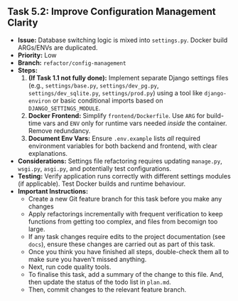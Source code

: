 ## Task 5.2: Improve Configuration Management Clarity

-   **Issue:** Database switching logic is mixed into `settings.py`. Docker build ARGs/ENVs are duplicated.
-   **Priority:** Low
-   **Branch:** `refactor/config-management`
-   **Steps:**
    1.  **(If Task 1.1 not fully done):** Implement separate Django settings files (e.g., `settings/base.py`, `settings/dev_pg.py`, `settings/dev_sqlite.py`, `settings/prod.py`) using a tool like `django-environ` or basic conditional imports based on `DJANGO_SETTINGS_MODULE`.
    2.  **Docker Frontend:** Simplify `frontend/Dockerfile`. Use `ARG` for build-time vars and `ENV` only for runtime vars needed _inside_ the container. Remove redundancy.
    3.  **Document Env Vars:** Ensure `.env.example` lists _all_ required environment variables for both backend and frontend, with clear explanations.
-   **Considerations:** Settings file refactoring requires updating `manage.py`, `wsgi.py`, `asgi.py`, and potentially test configurations.
-   **Testing:** Verify application runs correctly with different settings modules (if applicable). Test Docker builds and runtime behaviour.
-   **Important Instructions:**
    -   Create a new Git feature branch for this task before you make any changes
    -   Apply refactorings incrementally with frequent verification to keep functions from getting too complex, and files from becomign too large.
    -   If any task changes require edits to the project documentation (see `docs`), ensure these changes are carried out as part of this task.
    -   Once you think you have finished all steps, double-check them all to make sure you haven't missed anything.
    -   Next, run code quality tools.
    -   To finalise this task, add a summary of the change to this file. And, then update the status of the todo list in `plan.md`.
    -   Then, commit changes to the relevant feature branch.